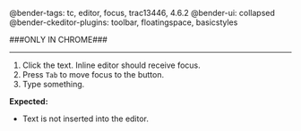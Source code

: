 @bender-tags: tc, editor, focus, trac13446, 4.6.2
@bender-ui: collapsed
@bender-ckeditor-plugins: toolbar, floatingspace, basicstyles

###ONLY IN CHROME###

----

1. Click the text. Inline editor should receive focus.
2. Press `Tab` to move focus to the button.
3. Type something.

**Expected:**
* Text is not inserted into the editor.
